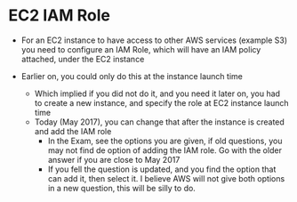 # EC2 IAM Role

- For an EC2 instance to have access to other AWS services (example S3) you need to configure an IAM Role, which will have an IAM policy attached, under the EC2 instance

- Earlier on, you could only do this at the instance launch time
  - Which implied if you did not do it, and you need it later on, you had to create a new instance, and specify the role at EC2 instance launch time
  - Today (May 2017), you can change that after the instance is created and add the IAM role
    - In the Exam, see the options you are given, if old questions, you may not find de option of adding the IAM role. Go with the older answer if you are close to May 2017
    - If you fell the question is updated, and you find the option that can add it, then select it. I believe AWS will not give both options in a new question, this will be silly to do. 